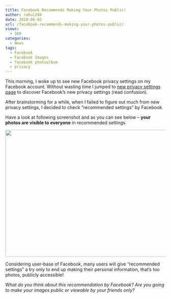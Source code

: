 ```yaml
---
title: Facebook Recommends Making Your Photos Public!
author: rahul286
date: 2010-06-02
url: /facebook-recommends-making-your-photos-public/
views:
  - 169
categories:
  - News
tags:
  - Facebook
  - Facebook Images
  - facebook photoalbum
  - privacy
---
```

This morning, I woke up to see new Facebook privacy settings on my Facebook account. Without wasting time I jumped to <a href="http://www.facebook.com/settings/?tab=privacy" onclick="_gaq.push(['_trackEvent', 'outbound-article', 'http://www.facebook.com/settings/?tab=privacy', 'new privacy settings page']);" >new privacy settings page</a> to discover Facebook&#8217;s new privacy settings (read confusion).

After brainstorming for a while, when I failed to figure out much from new privacy settings, I decided to check &#8220;recommended settings&#8221; by Facebook.

Have a look at following screenshot and as you can see below &#8211; **your photos are visible to everyone** in recommended settings.

[<img class="alignnone size-large  wp-image-51405" src="http://cdn.devilsworkshop.org/files/2010/06/Facebook-New-Privacy-Settings2-600x399.png" alt="" width="600" height="399" />][1]

Considering user-base of Facebook, many users will give &#8220;recommended settings&#8221; a try only to end up making their personal information, that&#8217;s too photos, publicly accessible!

*What do you think about this recommendation by Facebook? Are you going to make your images public or viewable by your friends only?*

 [1]: http://cdn.devilsworkshop.org/files/2010/06/Facebook-New-Privacy-Settings2.png
